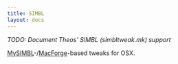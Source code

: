 ```yaml
---
title: SIMBL
layout: docs
---
```


*TODO: Document Theos' SIMBL (simbltweak.mk) support*

[MySIMBL](https://github.com/w0lfschild/mySIMBL)-/[MacForge](https://github.com/MacEnhance/MacForge)-based tweaks for OSX.

